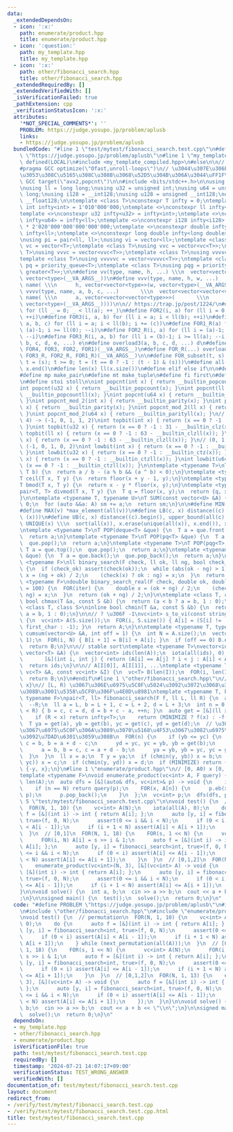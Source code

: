 ```yaml
---
data:
  _extendedDependsOn:
  - icon: ':x:'
    path: enumerate/product.hpp
    title: enumerate/product.hpp
  - icon: ':question:'
    path: my_template.hpp
    title: my_template.hpp
  - icon: ':x:'
    path: other/fibonacci_search.hpp
    title: other/fibonacci_search.hpp
  _extendedRequiredBy: []
  _extendedVerifiedWith: []
  _isVerificationFailed: true
  _pathExtension: cpp
  _verificationStatusIcon: ':x:'
  attributes:
    '*NOT_SPECIAL_COMMENTS*': ''
    PROBLEM: https://judge.yosupo.jp/problem/aplusb
    links:
    - https://judge.yosupo.jp/problem/aplusb
  bundledCode: "#line 1 \"test/mytest/fibonacci_search.test.cpp\"\n#define PROBLEM\
    \ \"https://judge.yosupo.jp/problem/aplusb\"\n#line 1 \"my_template.hpp\"\n#if\
    \ defined(LOCAL)\n#include <my_template_compiled.hpp>\n#else\n\n// https://codeforces.com/blog/entry/96344\n\
    #pragma GCC optimize(\"Ofast,unroll-loops\")\n// \u3044\u307E\u306E CF \u3060\u3068\
    \u3053\u308C\u5165\u308C\u308B\u3068\u52D5\u304B\u306A\u3044\uFF1F\n// #pragma\
    \ GCC target(\"avx2,popcnt\")\n\n#include <bits/stdc++.h>\n\nusing namespace std;\n\
    \nusing ll = long long;\nusing u32 = unsigned int;\nusing u64 = unsigned long\
    \ long;\nusing i128 = __int128;\nusing u128 = unsigned __int128;\nusing f128 =\
    \ __float128;\n\ntemplate <class T>\nconstexpr T infty = 0;\ntemplate <>\nconstexpr\
    \ int infty<int> = 1'010'000'000;\ntemplate <>\nconstexpr ll infty<ll> = 2'020'000'000'000'000'000;\n\
    template <>\nconstexpr u32 infty<u32> = infty<int>;\ntemplate <>\nconstexpr u64\
    \ infty<u64> = infty<ll>;\ntemplate <>\nconstexpr i128 infty<i128> = i128(infty<ll>)\
    \ * 2'020'000'000'000'000'000;\ntemplate <>\nconstexpr double infty<double> =\
    \ infty<ll>;\ntemplate <>\nconstexpr long double infty<long double> = infty<ll>;\n\
    \nusing pi = pair<ll, ll>;\nusing vi = vector<ll>;\ntemplate <class T>\nusing\
    \ vc = vector<T>;\ntemplate <class T>\nusing vvc = vector<vc<T>>;\ntemplate <class\
    \ T>\nusing vvvc = vector<vvc<T>>;\ntemplate <class T>\nusing vvvvc = vector<vvvc<T>>;\n\
    template <class T>\nusing vvvvvc = vector<vvvvc<T>>;\ntemplate <class T>\nusing\
    \ pq = priority_queue<T>;\ntemplate <class T>\nusing pqg = priority_queue<T, vector<T>,\
    \ greater<T>>;\n\n#define vv(type, name, h, ...) \\\n  vector<vector<type>> name(h,\
    \ vector<type>(__VA_ARGS__))\n#define vvv(type, name, h, w, ...)   \\\n  vector<vector<vector<type>>>\
    \ name( \\\n      h, vector<vector<type>>(w, vector<type>(__VA_ARGS__)))\n#define\
    \ vvvv(type, name, a, b, c, ...)       \\\n  vector<vector<vector<vector<type>>>>\
    \ name( \\\n      a, vector<vector<vector<type>>>(       \\\n             b, vector<vector<type>>(c,\
    \ vector<type>(__VA_ARGS__))))\n\n// https://trap.jp/post/1224/\n#define FOR1(a)\
    \ for (ll _ = 0; _ < ll(a); ++_)\n#define FOR2(i, a) for (ll i = 0; i < ll(a);\
    \ ++i)\n#define FOR3(i, a, b) for (ll i = a; i < ll(b); ++i)\n#define FOR4(i,\
    \ a, b, c) for (ll i = a; i < ll(b); i += (c))\n#define FOR1_R(a) for (ll i =\
    \ (a)-1; i >= ll(0); --i)\n#define FOR2_R(i, a) for (ll i = (a)-1; i >= ll(0);\
    \ --i)\n#define FOR3_R(i, a, b) for (ll i = (b)-1; i >= ll(a); --i)\n#define overload4(a,\
    \ b, c, d, e, ...) e\n#define overload3(a, b, c, d, ...) d\n#define FOR(...) overload4(__VA_ARGS__,\
    \ FOR4, FOR3, FOR2, FOR1)(__VA_ARGS__)\n#define FOR_R(...) overload3(__VA_ARGS__,\
    \ FOR3_R, FOR2_R, FOR1_R)(__VA_ARGS__)\n\n#define FOR_subset(t, s) \\\n  for (ll\
    \ t = (s); t >= 0; t = (t == 0 ? -1 : (t - 1) & (s)))\n#define all(x) x.begin(),\
    \ x.end()\n#define len(x) ll(x.size())\n#define elif else if\n\n#define eb emplace_back\n\
    #define mp make_pair\n#define mt make_tuple\n#define fi first\n#define se second\n\
    \n#define stoi stoll\n\nint popcnt(int x) { return __builtin_popcount(x); }\n\
    int popcnt(u32 x) { return __builtin_popcount(x); }\nint popcnt(ll x) { return\
    \ __builtin_popcountll(x); }\nint popcnt(u64 x) { return __builtin_popcountll(x);\
    \ }\nint popcnt_mod_2(int x) { return __builtin_parity(x); }\nint popcnt_mod_2(u32\
    \ x) { return __builtin_parity(x); }\nint popcnt_mod_2(ll x) { return __builtin_parityll(x);\
    \ }\nint popcnt_mod_2(u64 x) { return __builtin_parityll(x); }\n// (0, 1, 2, 3,\
    \ 4) -> (-1, 0, 1, 1, 2)\nint topbit(int x) { return (x == 0 ? -1 : 31 - __builtin_clz(x));\
    \ }\nint topbit(u32 x) { return (x == 0 ? -1 : 31 - __builtin_clz(x)); }\nint\
    \ topbit(ll x) { return (x == 0 ? -1 : 63 - __builtin_clzll(x)); }\nint topbit(u64\
    \ x) { return (x == 0 ? -1 : 63 - __builtin_clzll(x)); }\n// (0, 1, 2, 3, 4) ->\
    \ (-1, 0, 1, 0, 2)\nint lowbit(int x) { return (x == 0 ? -1 : __builtin_ctz(x));\
    \ }\nint lowbit(u32 x) { return (x == 0 ? -1 : __builtin_ctz(x)); }\nint lowbit(ll\
    \ x) { return (x == 0 ? -1 : __builtin_ctzll(x)); }\nint lowbit(u64 x) { return\
    \ (x == 0 ? -1 : __builtin_ctzll(x)); }\n\ntemplate <typename T>\nT floor(T a,\
    \ T b) {\n  return a / b - (a % b && (a ^ b) < 0);\n}\ntemplate <typename T>\n\
    T ceil(T x, T y) {\n  return floor(x + y - 1, y);\n}\ntemplate <typename T>\n\
    T bmod(T x, T y) {\n  return x - y * floor(x, y);\n}\ntemplate <typename T>\n\
    pair<T, T> divmod(T x, T y) {\n  T q = floor(x, y);\n  return {q, x - q * y};\n\
    }\n\ntemplate <typename T, typename U>\nT SUM(const vector<U> &A) {\n  T sm =\
    \ 0;\n  for (auto &&a: A) sm += a;\n  return sm;\n}\n\n#define MIN(v) *min_element(all(v))\n\
    #define MAX(v) *max_element(all(v))\n#define LB(c, x) distance((c).begin(), lower_bound(all(c),\
    \ (x)))\n#define UB(c, x) distance((c).begin(), upper_bound(all(c), (x)))\n#define\
    \ UNIQUE(x) \\\n  sort(all(x)), x.erase(unique(all(x)), x.end()), x.shrink_to_fit()\n\
    \ntemplate <typename T>\nT POP(deque<T> &que) {\n  T a = que.front();\n  que.pop_front();\n\
    \  return a;\n}\ntemplate <typename T>\nT POP(pq<T> &que) {\n  T a = que.top();\n\
    \  que.pop();\n  return a;\n}\ntemplate <typename T>\nT POP(pqg<T> &que) {\n \
    \ T a = que.top();\n  que.pop();\n  return a;\n}\ntemplate <typename T>\nT POP(vc<T>\
    \ &que) {\n  T a = que.back();\n  que.pop_back();\n  return a;\n}\n\ntemplate\
    \ <typename F>\nll binary_search(F check, ll ok, ll ng, bool check_ok = true)\
    \ {\n  if (check_ok) assert(check(ok));\n  while (abs(ok - ng) > 1) {\n    auto\
    \ x = (ng + ok) / 2;\n    (check(x) ? ok : ng) = x;\n  }\n  return ok;\n}\ntemplate\
    \ <typename F>\ndouble binary_search_real(F check, double ok, double ng, int iter\
    \ = 100) {\n  FOR(iter) {\n    double x = (ok + ng) / 2;\n    (check(x) ? ok :\
    \ ng) = x;\n  }\n  return (ok + ng) / 2;\n}\n\ntemplate <class T, class S>\ninline\
    \ bool chmax(T &a, const S &b) {\n  return (a < b ? a = b, 1 : 0);\n}\ntemplate\
    \ <class T, class S>\ninline bool chmin(T &a, const S &b) {\n  return (a > b ?\
    \ a = b, 1 : 0);\n}\n\n// ? \u306F -1\nvc<int> s_to_vi(const string &S, char first_char)\
    \ {\n  vc<int> A(S.size());\n  FOR(i, S.size()) { A[i] = (S[i] != '?' ? S[i] -\
    \ first_char : -1); }\n  return A;\n}\n\ntemplate <typename T, typename U>\nvector<T>\
    \ cumsum(vector<U> &A, int off = 1) {\n  int N = A.size();\n  vector<T> B(N +\
    \ 1);\n  FOR(i, N) { B[i + 1] = B[i] + A[i]; }\n  if (off == 0) B.erase(B.begin());\n\
    \  return B;\n}\n\n// stable sort\ntemplate <typename T>\nvector<int> argsort(const\
    \ vector<T> &A) {\n  vector<int> ids(len(A));\n  iota(all(ids), 0);\n  sort(all(ids),\n\
    \       [&](int i, int j) { return (A[i] == A[j] ? i < j : A[i] < A[j]); });\n\
    \  return ids;\n}\n\n// A[I[0]], A[I[1]], ...\ntemplate <typename T>\nvc<T> rearrange(const\
    \ vc<T> &A, const vc<int> &I) {\n  vc<T> B(len(I));\n  FOR(i, len(I)) B[i] = A[I[i]];\n\
    \  return B;\n}\n#endif\n#line 1 \"other/fibonacci_search.hpp\"\n// returns: {fx,\
    \ x}\n// [L, R) \u3067\u306E\u6975\u5C0F\u5024\u3092\u3072\u3068\u3064\u6C42\u3081\
    \u308B\u3001\u5358\u5CF0\u306F\u4E0D\u8981\ntemplate <typename T, bool MINIMIZE,\
    \ typename F>\npair<T, ll> fibonacci_search(F f, ll L, ll R) {\n  assert(L < R);\n\
    \  --R;\n  ll a = L, b = L + 1, c = L + 2, d = L + 3;\n  int n = 0;\n  while (d\
    \ < R) { b = c, c = d, d = b + c - a, ++n; }\n  auto get = [&](ll x) -> T {\n\
    \    if (R < x) return infty<T>;\n    return (MINIMIZE ? f(x) : -f(x));\n  };\n\
    \  T ya = get(a), yb = get(b), yc = get(c), yd = get(d);\n  // \u3053\u306E\u4E2D\
    \u3067\u6975\u5C0F\u306A\u3089\u3070\u5168\u4F53\u3067\u3082\u6975\u5C0F\u3001\
    \u3092\u7DAD\u6301\u3059\u308B\n  FOR(n) {\n    if (yb <= yc) {\n      d = c,\
    \ c = b, b = a + d - c;\n      yd = yc, yc = yb, yb = get(b);\n    } else {\n\
    \      a = b, b = c, c = a + d - b;\n      ya = yb, yb = yc, yc = get(c);\n  \
    \  }\n  }\n  ll x = a;\n  T y = ya;\n  if (chmin(y, yb)) x = b;\n  if (chmin(y,\
    \ yc)) x = c;\n  if (chmin(y, yd)) x = d;\n  if (MINIMIZE) return {y, x};\n  return\
    \ {-y, x};\n}\n#line 1 \"enumerate/product.hpp\"\n// [0, A0) x [0, A1) x ...\n\
    template <typename F>\nvoid enumerate_product(vc<int> A, F query) {\n  int N =\
    \ len(A);\n  auto dfs = [&](auto& dfs, vc<int>& p) -> void {\n    int n = len(p);\n\
    \    if (n == N) return query(p);\n    FOR(x, A[n]) {\n      p.eb(x);\n      dfs(dfs,\
    \ p);\n      p.pop_back();\n    }\n  };\n  vc<int> p;\n  dfs(dfs, p);\n}\n#line\
    \ 5 \"test/mytest/fibonacci_search.test.cpp\"\n\nvoid test() {\n  // permutation\n\
    \  FOR(N, 1, 10) {\n    vc<int> A(N);\n    iota(all(A), 0);\n    do {\n      auto\
    \ f = [&](int i) -> int { return A[i]; };\n      auto [y, i] = fibonacci_search<int,\
    \ true>(f, 0, N);\n      assert(0 <= i && i < N);\n      if (0 < i) assert(A[i]\
    \ < A[i - 1]);\n      if (i + 1 < N) assert(A[i] < A[i + 1]);\n    } while (next_permutation(all(A)));\n\
    \  }\n  // [0,1]\n  FOR(N, 1, 18) {\n    FOR(s, 1 << N) {\n      vc<int> A(N);\n\
    \      FOR(i, N) A[i] = s >> i & 1;\n      auto f = [&](int i) -> int { return\
    \ A[i]; };\n      auto [y, i] = fibonacci_search<int, true>(f, 0, N);\n      assert(0\
    \ <= i && i < N);\n      if (0 < i) assert(A[i] <= A[i - 1]);\n      if (i + 1\
    \ < N) assert(A[i] <= A[i + 1]);\n    }\n  }\n  // [0,1,2]\n  FOR(N, 1, 13) {\n\
    \    enumerate_product(vc<int>(N, 3), [&](vc<int> A) -> void {\n      auto f =\
    \ [&](int i) -> int { return A[i]; };\n      auto [y, i] = fibonacci_search<int,\
    \ true>(f, 0, N);\n      assert(0 <= i && i < N);\n      if (0 < i) assert(A[i]\
    \ <= A[i - 1]);\n      if (i + 1 < N) assert(A[i] <= A[i + 1]);\n    });\n  }\n\
    }\n\nvoid solve() {\n  int a, b;\n  cin >> a >> b;\n  cout << a + b << \"\\n\"\
    ;\n}\n\nsigned main() {\n  test();\n  solve();\n  return 0;\n}\n"
  code: "#define PROBLEM \"https://judge.yosupo.jp/problem/aplusb\"\n#include \"my_template.hpp\"\
    \n#include \"other/fibonacci_search.hpp\"\n#include \"enumerate/product.hpp\"\n\
    \nvoid test() {\n  // permutation\n  FOR(N, 1, 10) {\n    vc<int> A(N);\n    iota(all(A),\
    \ 0);\n    do {\n      auto f = [&](int i) -> int { return A[i]; };\n      auto\
    \ [y, i] = fibonacci_search<int, true>(f, 0, N);\n      assert(0 <= i && i < N);\n\
    \      if (0 < i) assert(A[i] < A[i - 1]);\n      if (i + 1 < N) assert(A[i] <\
    \ A[i + 1]);\n    } while (next_permutation(all(A)));\n  }\n  // [0,1]\n  FOR(N,\
    \ 1, 18) {\n    FOR(s, 1 << N) {\n      vc<int> A(N);\n      FOR(i, N) A[i] =\
    \ s >> i & 1;\n      auto f = [&](int i) -> int { return A[i]; };\n      auto\
    \ [y, i] = fibonacci_search<int, true>(f, 0, N);\n      assert(0 <= i && i < N);\n\
    \      if (0 < i) assert(A[i] <= A[i - 1]);\n      if (i + 1 < N) assert(A[i]\
    \ <= A[i + 1]);\n    }\n  }\n  // [0,1,2]\n  FOR(N, 1, 13) {\n    enumerate_product(vc<int>(N,\
    \ 3), [&](vc<int> A) -> void {\n      auto f = [&](int i) -> int { return A[i];\
    \ };\n      auto [y, i] = fibonacci_search<int, true>(f, 0, N);\n      assert(0\
    \ <= i && i < N);\n      if (0 < i) assert(A[i] <= A[i - 1]);\n      if (i + 1\
    \ < N) assert(A[i] <= A[i + 1]);\n    });\n  }\n}\n\nvoid solve() {\n  int a,\
    \ b;\n  cin >> a >> b;\n  cout << a + b << \"\\n\";\n}\n\nsigned main() {\n  test();\n\
    \  solve();\n  return 0;\n}\n"
  dependsOn:
  - my_template.hpp
  - other/fibonacci_search.hpp
  - enumerate/product.hpp
  isVerificationFile: true
  path: test/mytest/fibonacci_search.test.cpp
  requiredBy: []
  timestamp: '2024-07-21 14:07:17+09:00'
  verificationStatus: TEST_WRONG_ANSWER
  verifiedWith: []
documentation_of: test/mytest/fibonacci_search.test.cpp
layout: document
redirect_from:
- /verify/test/mytest/fibonacci_search.test.cpp
- /verify/test/mytest/fibonacci_search.test.cpp.html
title: test/mytest/fibonacci_search.test.cpp
---
```

